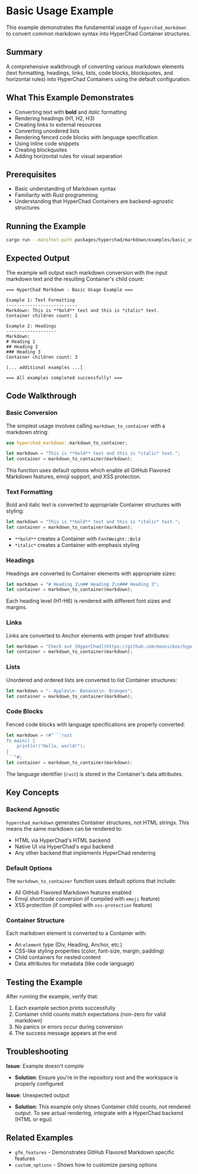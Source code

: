 # Basic Usage Example

This example demonstrates the fundamental usage of `hyperchad_markdown` to convert common markdown syntax into HyperChad Container structures.

## Summary

A comprehensive walkthrough of converting various markdown elements (text formatting, headings, links, lists, code blocks, blockquotes, and horizontal rules) into HyperChad Containers using the default configuration.

## What This Example Demonstrates

- Converting text with **bold** and _italic_ formatting
- Rendering headings (H1, H2, H3)
- Creating links to external resources
- Converting unordered lists
- Rendering fenced code blocks with language specification
- Using inline code snippets
- Creating blockquotes
- Adding horizontal rules for visual separation

## Prerequisites

- Basic understanding of Markdown syntax
- Familiarity with Rust programming
- Understanding that HyperChad Containers are backend-agnostic structures

## Running the Example

```bash
cargo run --manifest-path packages/hyperchad/markdown/examples/basic_usage/Cargo.toml
```

## Expected Output

The example will output each markdown conversion with the input markdown text and the resulting Container's child count:

```
=== HyperChad Markdown - Basic Usage Example ===

Example 1: Text Formatting
---------------------------
Markdown: This is **bold** text and this is *italic* text.
Container children count: 1

Example 2: Headings
-------------------
Markdown:
# Heading 1
## Heading 2
### Heading 3
Container children count: 3

[... additional examples ...]

=== All examples completed successfully! ===
```

## Code Walkthrough

### Basic Conversion

The simplest usage involves calling `markdown_to_container` with a markdown string:

```rust
use hyperchad_markdown::markdown_to_container;

let markdown = "This is **bold** text and this is *italic* text.";
let container = markdown_to_container(markdown);
```

This function uses default options which enable all GitHub Flavored Markdown features, emoji support, and XSS protection.

### Text Formatting

Bold and italic text is converted to appropriate Container structures with styling:

```rust
let markdown = "This is **bold** text and this is *italic* text.";
let container = markdown_to_container(markdown);
```

- `**bold**` creates a Container with `FontWeight::Bold`
- `*italic*` creates a Container with emphasis styling

### Headings

Headings are converted to Container elements with appropriate sizes:

```rust
let markdown = "# Heading 1\n## Heading 2\n### Heading 3";
let container = markdown_to_container(markdown);
```

Each heading level (H1-H6) is rendered with different font sizes and margins.

### Links

Links are converted to Anchor elements with proper href attributes:

```rust
let markdown = "Check out [HyperChad](https://github.com/moosicbox/hyperchad) on GitHub!";
let container = markdown_to_container(markdown);
```

### Lists

Unordered and ordered lists are converted to list Container structures:

```rust
let markdown = "- Apples\n- Bananas\n- Oranges";
let container = markdown_to_container(markdown);
```

### Code Blocks

Fenced code blocks with language specifications are properly converted:

````rust
let markdown = r#"```rust
fn main() {
    println!("Hello, world!");
}
```"#;
let container = markdown_to_container(markdown);
````

The language identifier (`rust`) is stored in the Container's data attributes.

## Key Concepts

### Backend Agnostic

`hyperchad_markdown` generates Container structures, not HTML strings. This means the same markdown can be rendered to:

- HTML via HyperChad's HTML backend
- Native UI via HyperChad's egui backend
- Any other backend that implements HyperChad rendering

### Default Options

The `markdown_to_container` function uses default options that include:

- All GitHub Flavored Markdown features enabled
- Emoji shortcode conversion (if compiled with `emoji` feature)
- XSS protection (if compiled with `xss-protection` feature)

### Container Structure

Each markdown element is converted to a Container with:

- An `element` type (Div, Heading, Anchor, etc.)
- CSS-like styling properties (color, font-size, margin, padding)
- Child containers for nested content
- Data attributes for metadata (like code language)

## Testing the Example

After running the example, verify that:

1. Each example section prints successfully
2. Container child counts match expectations (non-zero for valid markdown)
3. No panics or errors occur during conversion
4. The success message appears at the end

## Troubleshooting

**Issue**: Example doesn't compile

- **Solution**: Ensure you're in the repository root and the workspace is properly configured

**Issue**: Unexpected output

- **Solution**: This example only shows Container child counts, not rendered output. To see actual rendering, integrate with a HyperChad backend (HTML or egui)

## Related Examples

- `gfm_features` - Demonstrates GitHub Flavored Markdown specific features
- `custom_options` - Shows how to customize parsing options
